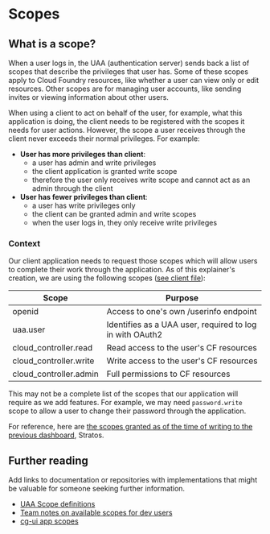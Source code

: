 # Scopes

## What is a scope?

When a user logs in, the UAA (authentication server) sends back a list of scopes that describe the privileges that user has. Some of these scopes apply to Cloud Foundry resources, like whether a user can view only or edit resources. Other scopes are for managing user accounts, like sending invites or viewing information about other users.

When using a client to act on behalf of the user, for example, what this application is doing, the client needs to be registered with the scopes it needs for user actions. However, the scope a user receives through the client never exceeds their normal privileges.  For example:
- __User has more privileges than client__:
  - a user has admin and write privileges
  - the client application is granted write scope
  - therefore the user only receives write scope and cannot act as an admin through the client
- __User has fewer privileges than client__:
  - a user has write privileges only
  - the client can be granted admin and write scopes
  - when the user logs in, they only receive write privileges

### Context

Our client application needs to request those scopes which will allow users to complete their work through the application. As of this explainer's creation, we are using the following scopes ([see client file](https://github.com/cloud-gov/cg-deploy-cf/blob/main/bosh/opsfiles/clients.yml#L174)):

| Scope | Purpose |
| ----- | ------- |
| openid | Access to one's own /userinfo endpoint |
| uaa.user | Identifies as a UAA user, required to log in with OAuth2 |
| cloud_controller.read | Read access to the user's CF resources |
| cloud_controller.write | Write access to the user's CF resources |
| cloud_controller.admin | Full permissions to CF resources |

This may not be a complete list of the scopes that our application will require as we add features. For example, we may need `password.write` scope to allow a user to change their password through the application.

For reference, here are [the scopes granted as of the time of writing to the previous dashboard](https://github.com/cloud-gov/cg-deploy-cf/blob/3681649f06126547f11d344b6701cb2dd046179e/bosh/opsfiles/clients.yml#L147), Stratos.


## Further reading

Add links to documentation or repositories with implementations that might be valuable for someone seeking further information.

* [UAA Scope definitions](https://docs.cloudfoundry.org/concepts/architecture/uaa.html#scopes)
* [Team notes on available scopes for dev users](https://docs.google.com/document/d/1E4yiTY4wZSWqE7QrKlrsG4L6kY2NigudKCrA4iixcU0/edit#heading=h.ol153c37577b)
* [cg-ui app scopes](https://github.com/cloud-gov/cg-deploy-cf/blob/main/bosh/opsfiles/clients.yml#L174)
